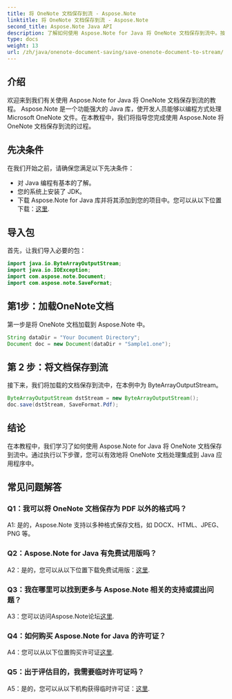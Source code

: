 ```yaml
---
title: 将 OneNote 文档保存到流 - Aspose.Note
linktitle: 将 OneNote 文档保存到流 - Aspose.Note
second_title: Aspose.Note Java API
description: 了解如何使用 Aspose.Note for Java 将 OneNote 文档保存到流中。按照我们的分步教程高效集成到您的 Java 应用程序中。
type: docs
weight: 13
url: /zh/java/onenote-document-saving/save-onenote-document-to-stream/
---
```

## 介绍

欢迎来到我们有关使用 Aspose.Note for Java 将 OneNote 文档保存到流的教程。 Aspose.Note 是一个功能强大的 Java 库，使开发人员能够以编程方式处理 Microsoft OneNote 文件。在本教程中，我们将指导您完成使用 Aspose.Note 将 OneNote 文档保存到流的过程。

## 先决条件

在我们开始之前，请确保您满足以下先决条件：

- 对 Java 编程有基本的了解。
- 您的系统上安装了 JDK。
- 下载 Aspose.Note for Java 库并将其添加到您的项目中。您可以从以下位置下载：[这里](https://releases.aspose.com/note/java/).

## 导入包

首先，让我们导入必要的包：

```java
import java.io.ByteArrayOutputStream;
import java.io.IOException;
import com.aspose.note.Document;
import com.aspose.note.SaveFormat;
```

## 第1步：加载OneNote文档

第一步是将 OneNote 文档加载到 Aspose.Note 中。

```java
String dataDir = "Your Document Directory";
Document doc = new Document(dataDir + "Sample1.one");
```

## 第 2 步：将文档保存到流

接下来，我们将加载的文档保存到流中，在本例中为 ByteArrayOutputStream。

```java
ByteArrayOutputStream dstStream = new ByteArrayOutputStream();
doc.save(dstStream, SaveFormat.Pdf);
```

## 结论

在本教程中，我们学习了如何使用 Aspose.Note for Java 将 OneNote 文档保存到流中。通过执行以下步骤，您可以有效地将 OneNote 文档处理集成到 Java 应用程序中。

## 常见问题解答

### Q1：我可以将 OneNote 文档保存为 PDF 以外的格式吗？

A1: 是的，Aspose.Note 支持以多种格式保存文档，如 DOCX、HTML、JPEG、PNG 等。 

### Q2：Aspose.Note for Java 有免费试用版吗？

 A2：是的，您可以从以下位置下载免费试用版：[这里](https://releases.aspose.com/).

### Q3：我在哪里可以找到更多与 Aspose.Note 相关的支持或提出问题？

 A3：您可以访问Aspose.Note论坛[这里](https://forum.aspose.com/c/note/28).

### Q4：如何购买 Aspose.Note for Java 的许可证？

 A4：您可以从以下位置购买许可证[这里](https://purchase.aspose.com/buy).

### Q5：出于评估目的，我需要临时许可证吗？

 A5：是的，您可以从以下机构获得临时许可证：[这里](https://purchase.aspose.com/temporary-license/).
